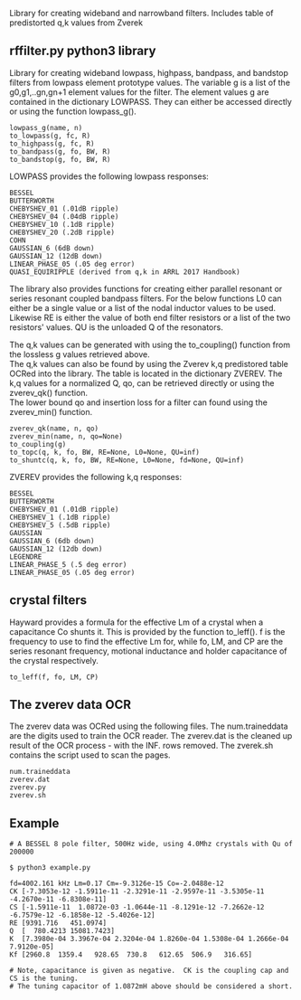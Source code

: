 
Library for creating wideband and narrowband filters. Includes table of predistorted q,k values from Zverek

rffilter.py python3 library
----------------------

Library for creating wideband lowpass, highpass, bandpass, and 
bandstop filters from lowpass element prototype values. The variable
g is a list of the g0,g1,..gn,gn+1 element values for the filter.
The element values g are contained in the dictionary LOWPASS.
They can either be accessed directly or using the function lowpass_g().

```
lowpass_g(name, n)
to_lowpass(g, fc, R)
to_highpass(g, fc, R)
to_bandpass(g, fo, BW, R)
to_bandstop(g, fo, BW, R)
```

LOWPASS provides the following lowpass responses:

```
BESSEL
BUTTERWORTH
CHEBYSHEV_01 (.01dB ripple)
CHEBYSHEV_04 (.04dB ripple) 
CHEBYSHEV_10 (.1dB ripple)
CHEBYSHEV_20 (.2dB ripple)
COHN 
GAUSSIAN_6 (6dB down)
GAUSSIAN_12 (12dB down)
LINEAR_PHASE_05 (.05 deg error)
QUASI_EQUIRIPPLE (derived from q,k in ARRL 2017 Handbook)
```

The library also provides functions for creating either
parallel resonant or series resonant coupled bandpass filters.
For the below functions L0 can either be a single value
or a list of the nodal inductor values to be used.
Likewise RE is either the value of both end filter resistors or
a list of the two resistors' values.  QU is the unloaded Q
of the resonators.

The q,k values can be generated with using the to_coupling()
function from the lossless g values retrieved above.  
The q,k values can also be found by using the Zverev k,q predistored
table OCRed into the library.  The table is located in the
dictionary ZVEREV.  The k,q values for a normalized Q, qo,
can be retrieved directly or using the zverev_qk() function.  
The lower bound qo and insertion loss for a filter can 
found using the zverev_min() function.

```
zverev_qk(name, n, qo)
zverev_min(name, n, qo=None)
to_coupling(g)
to_topc(q, k, fo, BW, RE=None, L0=None, QU=inf)
to_shuntc(q, k, fo, BW, RE=None, L0=None, fd=None, QU=inf)
```

ZVEREV provides the following k,q responses:

```
BESSEL
BUTTERWORTH
CHEBYSHEV_01 (.01dB ripple)
CHEBYSHEV_1 (.1dB ripple)
CHEBYSHEV_5 (.5dB ripple)
GAUSSIAN 
GAUSSIAN_6 (6db down)
GAUSSIAN_12 (12db down)
LEGENDRE 
LINEAR_PHASE_5 (.5 deg error)
LINEAR_PHASE_05 (.05 deg error)
```

crystal filters
-------------------

Hayward provides a formula for the effective Lm of a crystal when
a capacitance Co shunts it.  This is provided by the function to_leff().
f is the frequency to use to find the effective Lm for, while fo, LM, and CP
are the series resonant frequency, motional inductance and holder capacitance
of the crystal respectively.

```
to_leff(f, fo, LM, CP)
```

The zverev data OCR
-------------------

The zverev data was OCRed using the following files.  The num.traineddata
are the digits used to train the OCR reader.  The zverev.dat is the
cleaned up result of the OCR process - with the INF. rows removed.
The zverek.sh contains the script used to scan the pages.

```
num.traineddata
zverev.dat
zverev.py
zverev.sh
```

Example
----------

```
# A BESSEL 8 pole filter, 500Hz wide, using 4.0Mhz crystals with Qu of 200000

$ python3 example.py

fd=4002.161 kHz Lm=0.17 Cm=-9.3126e-15 Co=-2.0488e-12
CK [-7.3053e-12 -1.5911e-11 -2.3291e-11 -2.9597e-11 -3.5305e-11 -4.2670e-11 -6.8308e-11]
CS [-1.5911e-11  1.0872e-03 -1.0644e-11 -8.1291e-12 -7.2662e-12 -6.7579e-12 -6.1858e-12 -5.4026e-12]
RE [9391.716   451.0974]
Q  [  780.4213 15081.7423]
K  [7.3980e-04 3.3967e-04 2.3204e-04 1.8260e-04 1.5308e-04 1.2666e-04 7.9120e-05]
Kf [2960.8  1359.4   928.65  730.8   612.65  506.9   316.65]

# Note, capacitance is given as negative.  CK is the coupling cap and CS is the tuning.
# The tuning capacitor of 1.0872mH above should be considered a short.
```
